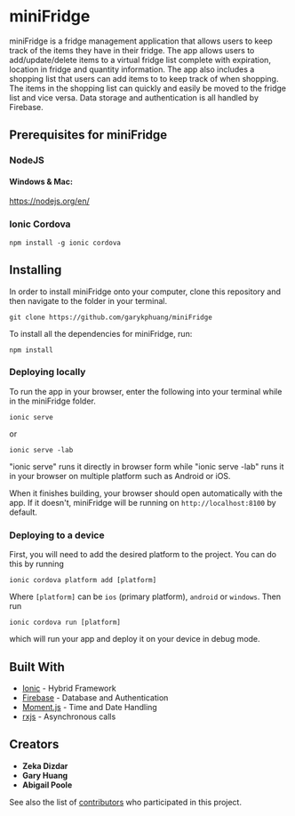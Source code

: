 # miniFridge

miniFridge is a fridge management application that allows users to keep track of the items they have in their fridge. The app allows users to add/update/delete items to a virtual fridge list complete with expiration, location in fridge and quantity information. The app also includes a shopping list that users can add items to to keep track of when shopping. The items in the shopping list can quickly and easily be moved to the fridge list and vice versa. Data storage and authentication is all handled by Firebase.


## Prerequisites for miniFridge

### NodeJS
#### Windows & Mac: 
https://nodejs.org/en/

### Ionic Cordova
```
npm install -g ionic cordova
```

## Installing

In order to install miniFridge onto your computer, clone this repository and then navigate to the folder in your terminal.
```
git clone https://github.com/garykphuang/miniFridge
```

To install all the dependencies for miniFridge, run: 
```
npm install
```

### Deploying locally
To run the app in your browser, enter the following into your terminal while in the miniFridge folder.
```
ionic serve
```
or
```
ionic serve -lab
```
"ionic serve" runs it directly in browser form while "ionic serve -lab" runs it in your browser on multiple platform such as Android or iOS.

When it finishes building, your browser should open automatically with the app. If it doesn't, miniFridge will be running on ```http://localhost:8100``` by default.

### Deploying to a device
First, you will need to add the desired platform to the project. You can do this by running 
```
ionic cordova platform add [platform]
``` 
Where ```[platform]``` can be ```ios``` (primary platform), ```android``` or ```windows```. Then run
```
ionic cordova run [platform]
```
which will run your app and deploy it on your device in debug mode.

## Built With

* [Ionic](https://ionicframework.com/) - Hybrid Framework
* [Firebase](https://firebase.google.com/) - Database and Authentication
* [Moment.js](https://momentjs.com/) - Time and Date Handling
* [rxjs](http://reactivex.io/) - Asynchronous calls


## Creators

* **Zeka Dizdar**
* **Gary Huang**
* **Abigail Poole**


See also the list of [contributors](https://github.com/your/project/contributors) who participated in this project.
